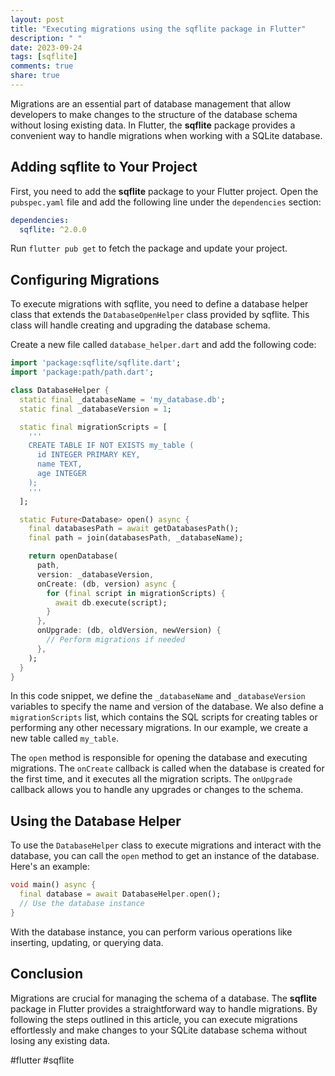 ```yaml
---
layout: post
title: "Executing migrations using the sqflite package in Flutter"
description: " "
date: 2023-09-24
tags: [sqflite]
comments: true
share: true
---
```


Migrations are an essential part of database management that allow developers to make changes to the structure of the database schema without losing existing data. In Flutter, the **sqflite** package provides a convenient way to handle migrations when working with a SQLite database.

## Adding sqflite to Your Project

First, you need to add the **sqflite** package to your Flutter project. Open the `pubspec.yaml` file and add the following line under the `dependencies` section:

```yaml
dependencies:
  sqflite: ^2.0.0
```

Run `flutter pub get` to fetch the package and update your project.

## Configuring Migrations

To execute migrations with sqflite, you need to define a database helper class that extends the `DatabaseOpenHelper` class provided by sqflite. This class will handle creating and upgrading the database schema.

Create a new file called `database_helper.dart` and add the following code:

```dart
import 'package:sqflite/sqflite.dart';
import 'package:path/path.dart';

class DatabaseHelper {
  static final _databaseName = 'my_database.db';
  static final _databaseVersion = 1;

  static final migrationScripts = [
    '''
    CREATE TABLE IF NOT EXISTS my_table (
      id INTEGER PRIMARY KEY,
      name TEXT,
      age INTEGER
    );
    '''
  ];

  static Future<Database> open() async {
    final databasesPath = await getDatabasesPath();
    final path = join(databasesPath, _databaseName);

    return openDatabase(
      path,
      version: _databaseVersion,
      onCreate: (db, version) async {
        for (final script in migrationScripts) {
          await db.execute(script);
        }
      },
      onUpgrade: (db, oldVersion, newVersion) {
        // Perform migrations if needed
      },
    );
  }
}
```

In this code snippet, we define the `_databaseName` and `_databaseVersion` variables to specify the name and version of the database. We also define a `migrationScripts` list, which contains the SQL scripts for creating tables or performing any other necessary migrations. In our example, we create a new table called `my_table`.

The `open` method is responsible for opening the database and executing migrations. The `onCreate` callback is called when the database is created for the first time, and it executes all the migration scripts. The `onUpgrade` callback allows you to handle any upgrades or changes to the schema.

## Using the Database Helper

To use the `DatabaseHelper` class to execute migrations and interact with the database, you can call the `open` method to get an instance of the database. Here's an example:

```dart
void main() async {
  final database = await DatabaseHelper.open();
  // Use the database instance
}
```

With the database instance, you can perform various operations like inserting, updating, or querying data.

## Conclusion

Migrations are crucial for managing the schema of a database. The **sqflite** package in Flutter provides a straightforward way to handle migrations. By following the steps outlined in this article, you can execute migrations effortlessly and make changes to your SQLite database schema without losing any existing data.

#flutter #sqflite